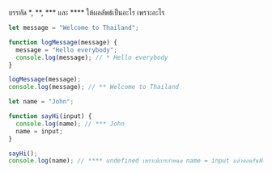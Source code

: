 บรรทัด \*, \*\*, \*\*\* และ \*\*\*\* ให้ผลลัพธ์เป็นอะไร เพราะอะไร

```js
let message = "Welcome to Thailand";

function logMessage(message) {
  message = "Hello everybody";
  console.log(message); // * Hello everybody
}

logMessage(message);
console.log(message); // ** Welcome to Thailand
```

```js
let name = "John";

function sayHi(input) {
  console.log(name); // *** John
  name = input;
}

sayHi();
console.log(name); // **** undefined เพราะมีการกำหนด name = input แล้วตอนรันฟังก์ชันไม่มีการใส่ค่าให้ parameter
```
